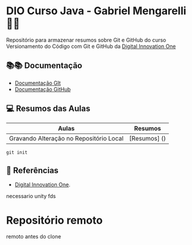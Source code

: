 # DIO Curso Java - Gabriel Mengarelli 🚀🚀

Repositório para armazenar resumos sobre Git e GitHub do curso Versionamento do Código com Git e GitHub da [Digital Innovation One](https://www.dio.me/)

## 📚️📚️ Documentação
 - [Documentação GIt](https://git-scm.com/doc)
 - [Documentação GitHub](https://docs.github.com/)

 ## 💻️ Resumos das Aulas

 | Aulas | Resumos |
 |------|---------|
 | Gravando Alteração no Repositório Local | [Resumos] () |

 ```
 git init
 ```

 ## 🔎 Referências
 - [Digital Innovation One]().
 
necessario unity fds
# Repositório remoto
remoto antes do clone
